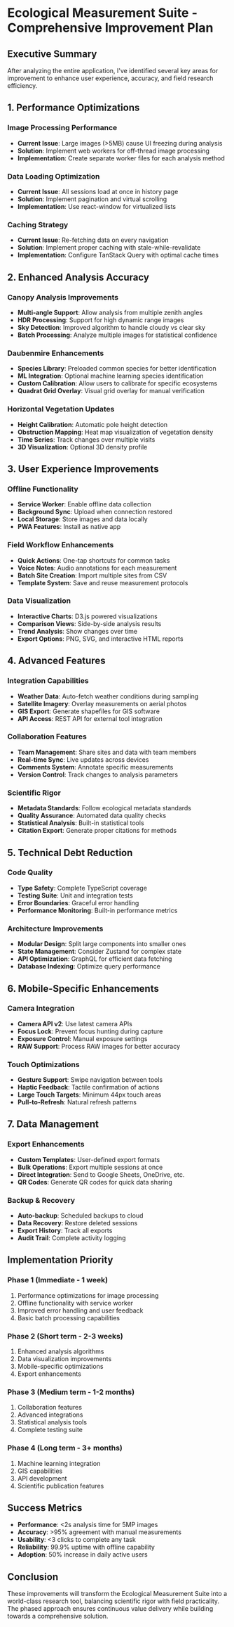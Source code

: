 # Ecological Measurement Suite - Comprehensive Improvement Plan

## Executive Summary
After analyzing the entire application, I've identified several key areas for improvement to enhance user experience, accuracy, and field research efficiency.

## 1. Performance Optimizations

### Image Processing Performance
- **Current Issue**: Large images (>5MB) cause UI freezing during analysis
- **Solution**: Implement web workers for off-thread image processing
- **Implementation**: Create separate worker files for each analysis method

### Data Loading Optimization
- **Current Issue**: All sessions load at once in history page
- **Solution**: Implement pagination and virtual scrolling
- **Implementation**: Use react-window for virtualized lists

### Caching Strategy
- **Current Issue**: Re-fetching data on every navigation
- **Solution**: Implement proper caching with stale-while-revalidate
- **Implementation**: Configure TanStack Query with optimal cache times

## 2. Enhanced Analysis Accuracy

### Canopy Analysis Improvements
- **Multi-angle Support**: Allow analysis from multiple zenith angles
- **HDR Processing**: Support for high dynamic range images
- **Sky Detection**: Improved algorithm to handle cloudy vs clear sky
- **Batch Processing**: Analyze multiple images for statistical confidence

### Daubenmire Enhancements
- **Species Library**: Preloaded common species for better identification
- **ML Integration**: Optional machine learning species identification
- **Custom Calibration**: Allow users to calibrate for specific ecosystems
- **Quadrat Grid Overlay**: Visual grid overlay for manual verification

### Horizontal Vegetation Updates
- **Height Calibration**: Automatic pole height detection
- **Obstruction Mapping**: Heat map visualization of vegetation density
- **Time Series**: Track changes over multiple visits
- **3D Visualization**: Optional 3D density profile

## 3. User Experience Improvements

### Offline Functionality
- **Service Worker**: Enable offline data collection
- **Background Sync**: Upload when connection restored
- **Local Storage**: Store images and data locally
- **PWA Features**: Install as native app

### Field Workflow Enhancements
- **Quick Actions**: One-tap shortcuts for common tasks
- **Voice Notes**: Audio annotations for each measurement
- **Batch Site Creation**: Import multiple sites from CSV
- **Template System**: Save and reuse measurement protocols

### Data Visualization
- **Interactive Charts**: D3.js powered visualizations
- **Comparison Views**: Side-by-side analysis results
- **Trend Analysis**: Show changes over time
- **Export Options**: PNG, SVG, and interactive HTML reports

## 4. Advanced Features

### Integration Capabilities
- **Weather Data**: Auto-fetch weather conditions during sampling
- **Satellite Imagery**: Overlay measurements on aerial photos
- **GIS Export**: Generate shapefiles for GIS software
- **API Access**: REST API for external tool integration

### Collaboration Features
- **Team Management**: Share sites and data with team members
- **Real-time Sync**: Live updates across devices
- **Comments System**: Annotate specific measurements
- **Version Control**: Track changes to analysis parameters

### Scientific Rigor
- **Metadata Standards**: Follow ecological metadata standards
- **Quality Assurance**: Automated data quality checks
- **Statistical Analysis**: Built-in statistical tools
- **Citation Export**: Generate proper citations for methods

## 5. Technical Debt Reduction

### Code Quality
- **Type Safety**: Complete TypeScript coverage
- **Testing Suite**: Unit and integration tests
- **Error Boundaries**: Graceful error handling
- **Performance Monitoring**: Built-in performance metrics

### Architecture Improvements
- **Modular Design**: Split large components into smaller ones
- **State Management**: Consider Zustand for complex state
- **API Optimization**: GraphQL for efficient data fetching
- **Database Indexing**: Optimize query performance

## 6. Mobile-Specific Enhancements

### Camera Integration
- **Camera API v2**: Use latest camera APIs
- **Focus Lock**: Prevent focus hunting during capture
- **Exposure Control**: Manual exposure settings
- **RAW Support**: Process RAW images for better accuracy

### Touch Optimizations
- **Gesture Support**: Swipe navigation between tools
- **Haptic Feedback**: Tactile confirmation of actions
- **Large Touch Targets**: Minimum 44px touch areas
- **Pull-to-Refresh**: Natural refresh patterns

## 7. Data Management

### Export Enhancements
- **Custom Templates**: User-defined export formats
- **Bulk Operations**: Export multiple sessions at once
- **Direct Integration**: Send to Google Sheets, OneDrive, etc.
- **QR Codes**: Generate QR codes for quick data sharing

### Backup & Recovery
- **Auto-backup**: Scheduled backups to cloud
- **Data Recovery**: Restore deleted sessions
- **Export History**: Track all exports
- **Audit Trail**: Complete activity logging

## Implementation Priority

### Phase 1 (Immediate - 1 week)
1. Performance optimizations for image processing
2. Offline functionality with service worker
3. Improved error handling and user feedback
4. Basic batch processing capabilities

### Phase 2 (Short term - 2-3 weeks)
1. Enhanced analysis algorithms
2. Data visualization improvements
3. Mobile-specific optimizations
4. Export enhancements

### Phase 3 (Medium term - 1-2 months)
1. Collaboration features
2. Advanced integrations
3. Statistical analysis tools
4. Complete testing suite

### Phase 4 (Long term - 3+ months)
1. Machine learning integration
2. GIS capabilities
3. API development
4. Scientific publication features

## Success Metrics

- **Performance**: <2s analysis time for 5MP images
- **Accuracy**: >95% agreement with manual measurements
- **Usability**: <3 clicks to complete any task
- **Reliability**: 99.9% uptime with offline capability
- **Adoption**: 50% increase in daily active users

## Conclusion

These improvements will transform the Ecological Measurement Suite into a world-class research tool, balancing scientific rigor with field practicality. The phased approach ensures continuous value delivery while building towards a comprehensive solution.